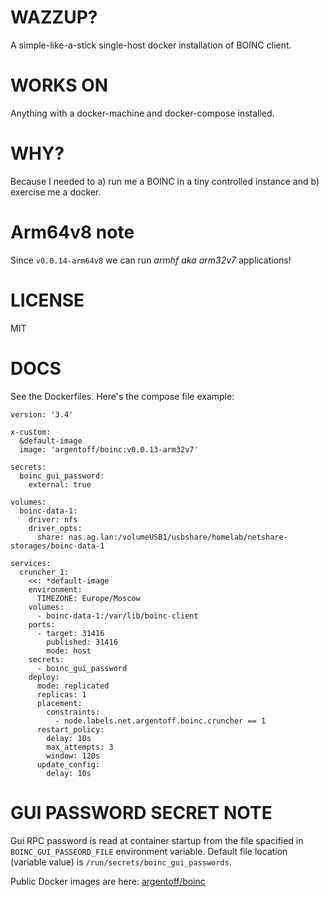 WAZZUP?
=======

A simple-like-a-stick single-host docker installation of BOINC client.

WORKS ON
========

Anything with a docker-machine and docker-compose installed.


WHY?
====

Because I needed to a) run me a BOINC in a tiny controlled instance
and b) exercise me a docker.

Arm64v8 note
============

Since `v0.0.14-arm64v8` we can run *armhf aka arm32v7* applications!

LICENSE
=======

MIT

DOCS
====

See the Dockerfiles. Here's the compose file example:

```text
version: '3.4'

x-custom:
  &default-image
  image: 'argentoff/boinc:v0.0.13-arm32v7'

secrets:
  boinc_gui_password:
    external: true

volumes:
  boinc-data-1:
    driver: nfs
    driver_opts:
      share: nas.ag.lan:/volumeUSB1/usbshare/homelab/netshare-storages/boinc-data-1

services:
  cruncher_1:
    <<: *default-image
    environment:
      TIMEZONE: Europe/Moscow
    volumes:
      - boinc-data-1:/var/lib/boinc-client
    ports:
      - target: 31416
        published: 31416
        mode: host
    secrets:
      - boinc_gui_password
    deploy:
      mode: replicated
      replicas: 1
      placement:
        constraints:
          - node.labels.net.argentoff.boinc.cruncher == 1
      restart_policy:
        delay: 10s
        max_attempts: 3
        window: 120s
      update_config:
        delay: 10s
```

GUI PASSWORD SECRET NOTE
========================

Gui RPC password is read at container startup from the file spacified in
`BOINC_GUI_PASSEORD_FILE` environment variable. Default file location (variable value)
is `/run/secrets/boinc_gui_passwords`.

Public Docker images are here: [argentoff/boinc](https://hub.docker.com/r/argentoff/boinc/)
